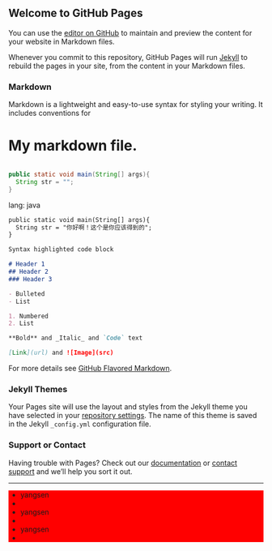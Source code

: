 ## Welcome to GitHub Pages

You can use the [editor on GitHub](https://github.com/kieryum/kieryum.github.io/edit/master/index.md) to maintain and preview the content for your website in Markdown files.

Whenever you commit to this repository, GitHub Pages will run [Jekyll](https://jekyllrb.com/) to rebuild the pages in your site, from the content in your Markdown files.

### Markdown

Markdown is a lightweight and easy-to-use syntax for styling your writing. It includes conventions for

# My markdown file.

```java

public static void main(String[] args){
  String str = "";
}

```


lang: java
```markdown
public static void main(String[] args){
  String str = "你好啊！这个是你应该得到的";
}

```

```markdown
Syntax highlighted code block

# Header 1
## Header 2
### Header 3

- Bulleted
- List

1. Numbered
2. List

**Bold** and _Italic_ and `Code` text

[Link](url) and ![Image](src)
```

For more details see [GitHub Flavored Markdown](https://guides.github.com/features/mastering-markdown/).

### Jekyll Themes

Your Pages site will use the layout and styles from the Jekyll theme you have selected in your [repository settings](https://github.com/kieryum/kieryum.github.io/settings). The name of this theme is saved in the Jekyll `_config.yml` configuration file.

### Support or Contact

Having trouble with Pages? Check out our [documentation](https://help.github.com/categories/github-pages-basics/) or [contact support](https://github.com/contact) and we’ll help you sort it out.

***

<div style="background-color:red">
  <ul>
     <li>yangsen<li/>
     <li>yangsen<li/>
     <li>yangsen<li/>
</div>
